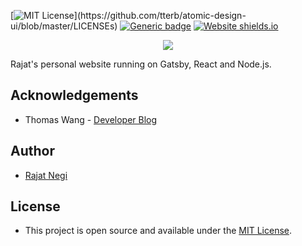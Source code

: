 
[![MIT License](https://img.shields.io/apm/l/atomic-design-ui.svg?)](https://github.com/tterb/atomic-design-ui/blob/master/LICENSEs)
[![Generic badge](https://img.shields.io/badge/Contributors-2-<COLOR>.svg)](https://shields.io/)
[![Website shields.io](https://img.shields.io/website-up-down-green-red/http/shields.io.svg)](http://shields.io/)

  <p align="center">
    <a href="https://www.rajat.link">
      <img src = "https://ik.imagekit.io/18dkv5g43j/Blog/twitter_card/logo3-1-800_osqOE387B.png">
    </a>
  </p>

Rajat's personal website running on Gatsby, React and Node.js.

## Acknowledgements
  * Thomas Wang - [Developer Blog](https://www.thomas.wang/blog/developer-blog)

## Author 
  * [ Rajat Negi ](www.rajat.link)

## License
  * This project is open source and available under the [MIT License](LICENSE).
